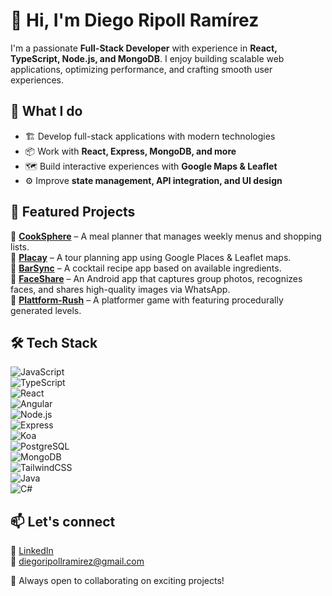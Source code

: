 # 👋 Hi, I'm Diego Ripoll Ramírez  

I'm a passionate **Full-Stack Developer** with experience in **React, TypeScript, Node.js, and MongoDB**. I enjoy building scalable web applications, optimizing performance, and crafting smooth user experiences.  

## 🚀 What I do  
- 🏗️ Develop full-stack applications with modern technologies  
- 📦 Work with **React, Express, MongoDB, and more**  
- 🗺️ Build interactive experiences with **Google Maps & Leaflet**  
- ⚙️ Improve **state management, API integration, and UI design**  

## 📌 Featured Projects  
🔹 **[CookSphere](https://github.com/diegoripollramirez/CookSphere.git)** – A meal planner that manages weekly menus and shopping lists.  
🔹 **[Placay](https://github.com/CodeworksThesisProject/Placay.git)** – A tour planning app using Google Places & Leaflet maps.  
🔹 **[BarSync](https://github.com/diegoripollramirez/barSync.git)** – A cocktail recipe app based on available ingredients.  
🔹 **[FaceShare](https://github.com/diegoripollramirez/FaceShare.git)** – An Android app that captures group photos, recognizes faces, and shares high-quality images via WhatsApp.  
🔹 **[Plattform-Rush](https://github.com/diegoripollramirez/Plattform-Rush.git)** – A platformer game with featuring procedurally generated levels.  

## 🛠 Tech Stack  
![JavaScript](https://img.shields.io/badge/-JavaScript-F7DF1E?logo=javascript&logoColor=black&style=flat)  
![TypeScript](https://img.shields.io/badge/-TypeScript-3178C6?logo=typescript&logoColor=white&style=flat)  
![React](https://img.shields.io/badge/-React-61DAFB?logo=react&logoColor=white&style=flat)  
![Angular](https://img.shields.io/badge/-Angular-DD0031?logo=angular&logoColor=white&style=flat)  
![Node.js](https://img.shields.io/badge/-Node.js-339933?logo=node.js&logoColor=white&style=flat)  
![Express](https://img.shields.io/badge/-Express-000000?logo=express&logoColor=white&style=flat)  
![Koa](https://img.shields.io/badge/-Koa-33333D?logo=koa&logoColor=white&style=flat)  
![PostgreSQL](https://img.shields.io/badge/-PostgreSQL-336791?logo=postgresql&logoColor=white&style=flat)  
![MongoDB](https://img.shields.io/badge/-MongoDB-47A248?logo=mongodb&logoColor=white&style=flat)  
![TailwindCSS](https://img.shields.io/badge/-TailwindCSS-06B6D4?logo=tailwindcss&logoColor=white&style=flat)  
![Java](https://img.shields.io/badge/-Java-007396?logo=java&logoColor=white&style=flat)  
![C#](https://img.shields.io/badge/-C%23-239120?logo=c-sharp&logoColor=white&style=flat)  


## 📫 Let's connect  
🔗 [LinkedIn](https://www.linkedin.com/in/diego-ripoll-ramírez/)  
📧 diegoripollramirez@gmail.com  

🚀 Always open to collaborating on exciting projects!
